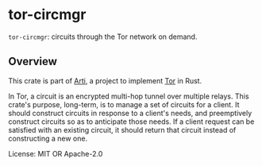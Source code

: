 # tor-circmgr

`tor-circmgr`: circuits through the Tor network on demand.

## Overview

This crate is part of
[Arti](https://gitlab.torproject.org/tpo/core/arti/), a project to
implement [Tor](https://www.torproject.org/) in Rust.

In Tor, a circuit is an encrypted multi-hop tunnel over multiple
relays.  This crate's purpose, long-term, is to manage a set of
circuits for a client.  It should construct circuits in response
to a client's needs, and preemptively construct circuits so as to
anticipate those needs.  If a client request can be satisfied with
an existing circuit, it should return that circuit instead of
constructing a new one.

License: MIT OR Apache-2.0
